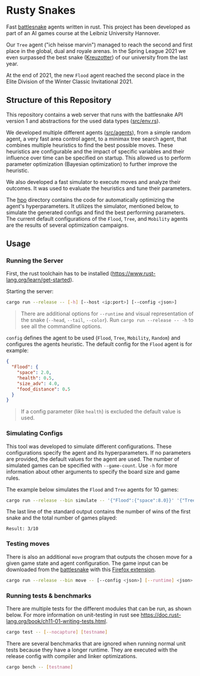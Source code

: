 # Rusty Snakes

Fast [battlesnake](https://play.battlesnake.com) agents written in rust.
This project has been developed as part of an AI games course at the Leibniz University Hannover.

Our `Tree` agent ("ich heisse marvin") managed to reach the second and first place in the global, dual and royale arenas.
In the Spring League 2021 we even surpassed the best snake ([Kreuzotter](https://github.com/m-schier/battlesnake-2019)) of our university from the last year.

At the end of 2021, the new `Flood` agent reached the second place in the Elite Division of the Winter Classic Invitational 2021.


## Structure of this Repository

This repository contains a web server that runs with the battlesnake API version 1
and abstractions for the used data types ([src/env.rs](src/env.rs)).

We developed multiple different agents ([src/agents](src/agents)),
from a simple random agent, a very fast area control agent,
to a minimax tree search agent, that combines multiple heuristics to find the best possible moves.
These heuristics are configurable and the impact of specific variables and
their influence over time can be specified on startup.
This allowed us to perform parameter optimization (Bayesian optimization) to further improve the heuristic.

We also developed a fast simulator to execute moves and analyze their outcomes.
It was used to evaluate the heuristics and tune their parameters.

The [hpo](hpo) directory contains the code for automatically optimizing the agent's hyperparameters.
It utilizes the simulator, mentioned below, to simulate the generated configs and find the best performing parameters.
The current default configurations of the `Flood`, `Tree`, and `Mobility` agents are the results of several optimization campaigns.


## Usage

### Running the Server

First, the rust toolchain has to be installed (https://www.rust-lang.org/learn/get-started).

Starting the server:

```bash
cargo run --release -- [-h] [--host <ip:port>] [--config <json>]
```

> There are additional options for `--runtime` and visual representation of the snake (`--head`, `--tail`, `--color`).
> Run `cargo run --release -- -h` to see all the commandline options.

`config` defines the agent to be used (`Flood`, `Tree`, `Mobility`, `Random`) and configures the agents heuristic.
The default config for the `Flood` agent is for example:

```json
{
  "Flood": {
    "space": 2.0,
    "health": 0.5,
    "size_adv": 4.0,
    "food_distance": 0.5
  }
}
```

> If a config parameter (like `health`) is excluded the default value is used.

### Simulating Configs

This tool was developed to simulate different configurations.
These configurations specify the agent and its hyperparameters.
If no parameters are provided, the default values for the agent are used.
The number of simulated games can be specified with `--game-count`.
Use `-h` for more information about other arguments to specify the board size and game rules.

The example below simulates the `Flood` and `Tree` agents for 10 games:

```bash
cargo run --release --bin simulate -- '{"Flood":{"space":8.0}}' '{"Tree":{"centrality":0}}' --game-count 10
```

The last line of the standard output contains the number of wins of the first
snake and the total number of games played:

```
Result: 3/10
```

### Testing moves

There is also an additional `move` program that outputs the chosen move for a given game state and agent configuration.
The game input can be downloaded from the [battlesnake](https://play.battlesnake.com) with this [Firefox extension](https://addons.mozilla.org/firefox/addon/battlesnake-downloader/).

```bash
cargo run --release --bin move -- [--config <json>] [--runtime] <json>
```

### Running tests & benchmarks

There are multiple tests for the different modules that can be run, as shown below.
For more information on unit-testing in rust see https://doc.rust-lang.org/book/ch11-01-writing-tests.html.

```bash
cargo test -- [--nocapture] [testname]
```

There are several benchmarks that are ignored when running normal unit tests because they have a longer runtime.
They are executed with the release config with compiler and linker optimizations.

```bash
cargo bench -- [testname]
```
